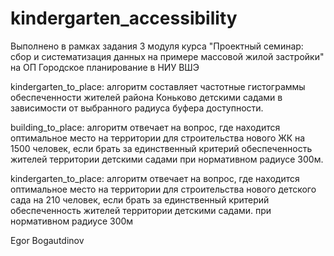 # kindergarten_accessibility

Выполнено в рамках задания 3 модуля курса "Проектный семинар: сбор и систематизация данных на примере массовой жилой застройки" на ОП Городское планирование в НИУ ВШЭ

kindergarten_to_place: алгоритм составляет частотные гистограммы обеспеченности жителей района Коньково детскими садами в зависимости от выбранного радиуса буфера доступности.

building_to_place: алгоритм отвечает на вопрос, где находится оптимальное место на территории для строительства нового ЖК на 1500 человек, если брать за единственный критерий обеспеченность жителей территории детскими садами при нормативном радиусе 300м.

kindergarten_to_place: алгоритм отвечает на вопрос, где находится оптимальное место на территории для строительства нового детского сада на 210 человек, если брать за единственный критерий обеспеченность жителей территории детскими садами. при нормативном радиусе 300м


Egor Bogautdinov
